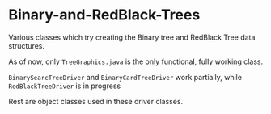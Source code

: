 # Binary-and-RedBlack-Trees
Various classes which try creating the Binary tree and RedBlack Tree data structures.

As of now, only `TreeGraphics.java` is the only functional, fully working class.

`BinarySearcTreeDriver` and `BinaryCardTreeDriver` work partially, while `RedBlackTreeDriver` is in progress

Rest are object classes used in these driver classes.
